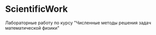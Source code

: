 # ScientificWork
Лабораторные работу по курсу "Численные методы решения задач математической физики"

